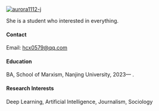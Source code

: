 

[![aurora1112-j](https://img.shields.io/badge/senli1073-github-blue?logo=github)](https://github.com/aurora1112-j)

She is a student who interested in everything.

#### Contact

Email: hcx0579@qq.com

#### Education
BA, School of Marxism, Nanjing University, 2023— .

#### Research Interests
Deep Learning, Artificial Intelligence, Journalism, Sociology

